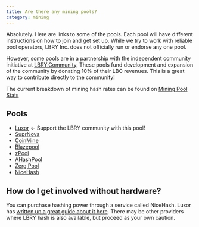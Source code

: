 ```yaml
---
title: Are there any mining pools?
category: mining
---
```


Absolutely. Here are links to some of the pools. Each pool will have different instructions on how to join and get set up.
While we try to work with reliable pool operators, LBRY Inc. does not officially run or endorse any one pool.

However, some pools are in a partnership with the independent community initiative at [LBRY.Community](https://lbry.community). These pools fund development and expansion of the community by donating 10% of their LBC revenues. This is a great way to contribute directly to the community!

The current breakdown of mining hash rates can be found on [Mining Pool Stats](https://miningpoolstats.stream/lbry)

## Pools
- [Luxor](https://mining.luxor.tech/coins/lbry) <- Support the LBRY community with this pool!
- [SuprNova](https://lbry.suprnova.cc/index.php?page=gettingstarted)
- [CoinMine](https://www2.coinmine.pl/lbc/index.php?page=gettingstarted)
- [Blazepool](http://blazepool.com/)
- [zPool](https://www.zpool.ca/)
- [AHashPool](https://www.ahashpool.com/)
- [Zerg Pool](https://zergpool.com/)
- [NiceHash](https://www.nicehash.com/my/marketplace/LBRY)

## How do I get involved without hardware?

You can purchase hashing power through a service called NiceHash. Luxor has [written up a great guide about it here](https://lbryians.slack.com/archives/C1R0NN5RD/p1590016270354900). There may be other providers where LBRY hash is also available, but proceed as your own caution. 
